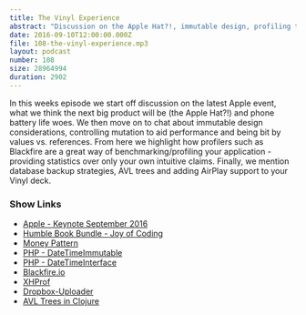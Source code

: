 ```yaml
---
title: The Vinyl Experience
abstract: "Discussion on the Apple Hat?!, immutable design, profiling tools and backup strategies"
date: 2016-09-10T12:00:00.000Z
file: 108-the-vinyl-experience.mp3
layout: podcast
number: 108
size: 28964994
duration: 2902
---
```


In this weeks episode we start off discussion on the latest Apple event, what we think the next big product will be (the Apple Hat?!) and phone battery life woes.
We then move on to chat about immutable design considerations, controlling mutation to aid performance and being bit by values vs. references.
From here we highlight how profilers such as Blackfire are a great way of benchmarking/profiling your application - providing statistics over only your own intuitive claims.
Finally, we mention database backup strategies, AVL trees and adding AirPlay support to your Vinyl deck.

### Show Links

- [Apple - Keynote September 2016](http://www.apple.com/apple-events/september-2016/)
- [Humble Book Bundle - Joy of Coding](https://www.humblebundle.com/books/joy-of-coding-book-bundle)
- [Money Pattern](http://martinfowler.com/eaaCatalog/money.html)
- [PHP - DateTimeImmutable](http://php.net/manual/en/class.datetimeimmutable.php)
- [PHP - DateTimeInterface](http://php.net/manual/en/class.datetimeinterface.php)
- [Blackfire.io](https://blackfire.io/)
- [XHProf](https://github.com/phacility/xhprof)
- [Dropbox-Uploader](https://github.com/andreafabrizi/Dropbox-Uploader)
- [AVL Trees in Clojure](http://eddmann.com/posts/avl-trees-in-clojure/)
